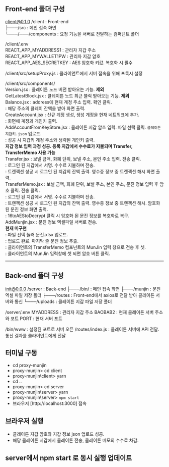 ## Front-end 폴더 구성

client@0.1.0 /client            : Front-end  
├───/src                        : 메인 접속 화면  
└───/───/components             : 요청 기능을 서버로 전달하는 컴퍼넌트 폴더  
  
/client/.env  
REACT_APP_MYADDRESS1            : 관리자 지갑 주소  
REACT_APP_MYWALLET1PW           : 관리자 지갑 암호  
REACT_APP_AES_SECRETKEY         : AES 암호화 키값. 복호화 시 필수  
  
/client/src/setupProxy.js       : 클라이언트에서 서버 접속을 위해 프록시 설정  

/client/src/components/  
Version.jsx                     : 클레이튼 노드 버전 받아오는 기능. __제외__  
GetLatestBlock.jsx              : 클레이튼 노드 최근 블럭 받아오는 기능. __제외__  
Balance.jsx                     : address에 현재 계정 주소 입력. 확인 클릭.  
                                : 해당 주소의 클레이 잔액을 받아 화면 출력.  
CreateAccount.jsx               : 신규 계정 생성, 생성 계정을 현재 네트워크에 추가.  
                                : 화면에 계정과 개인키 출력.  
AddAccountFromKeyStore.jsx      : 클레이튼 지갑 암호 입력. 파일 선택 클릭. `클레이튼 지갑키.json` 업로드.  
                                : 성공 시 지갑키 계정 주소와 생략된 개인키 출력.  
__지갑 정보 입력 과정 성공. 등록 지갑에서 수수료가 지불되며 Transfer, TransferMemo 사용 가능__  
Transfer.jsx                    : 보낼 금액, 화폐 단위, 보낼 주소, 본인 주소 입력. 전송 클릭.  
                                : 로그인 된 지갑에서 서명. 수수료 지불하며 전송.  
                                : 트랜잭션 성공 시 로그인 된 지갑의 잔액 출력. 영수증 정보 중 트랜잭션 해시 화면 출력.  
TransferMemo.jsx                : 보낼 금액, 화폐 단위, 보낼 주소, 본인 주소, 문진 정보 입력 후 암호 클릭. 전송 클릭.  
                                : 로그인 된 지갑에서 서명. 수수료 지불하며 전송.  
                                : 트랜잭션 성공 시 로그인 된 지갑의 잔액 출력. 영수증 정보 중 트랜잭션 해시. 암호화 된 문진 정보 화면 출력.  
                                : 16toAEStoDecrypt 클릭 시 암호화 된 문진 정보를 복호화로 복구.  
AddMunjin.jsx                   : 문진 정보 엑셀파일 서버로 전송.  
__현재 미구현__  
                                : 파일 선택 눌러 문진.xlsx 업로드.  
                                : 업로드 완료. 마지막 줄 문진 정보 추출.  
                                : 클라이언트의 TransferMemo 컴포넌트의 MunJin 입력 창으로 전송 후 셋.  
                                : 클라이언트의 MunJin 입력창에 셋 되면 암호 버튼 클릭.  


---------------------------------------------------------------------------------------------
## Back-end 폴더 구성

init@0.0.0 /server              : Back-end
├───/bin/                       : 메인 접속 화면
├───/munjin                     : 문진 엑셀 파일 저장 폴더
├───/routes                     : Front-end에서 axios로 전달 받아 클레이튼 서버와 통신
└───/uploads                    : 클레이튼 지갑 파일 저장 폴더

/server/.env
MYADDRESS                       : 관리자 지갑 주소
BAOBAB2                         : 현재 클레이튼 서버 주소와 포트
PORT                            : 현재 서버 포트

/bin/www                        : 설정된 포트로 서버 오픈
/routes/index.js                : 클레이튼 서버에 API 전달. 통신 결과를 클라이언트에게 전달


## 터미널 구동

- cd proxy-munjin
- proxy-munjin> cd client
- proxy-munjin\client> yarn
- cd ..
- proxy-munjin> cd server
- proxy-munjin\server> yarn
- proxy-munjin\server> `npm start`
- 브라우저 [http://localhost:3000] 접속

## 브라우저 실행
- 클레이튼 지갑 암호와 지갑 정보 json 업로드 성공.
- 해당 클레이튼 지갑에서 클레이튼 전송, 클레이튼 메모의 수수료 차감.

## server에서 npm start 로 동시 실행 업데이트
